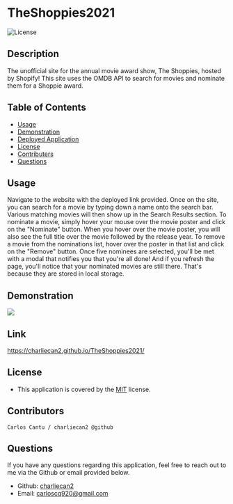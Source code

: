 # TheShoppies2021

![License](https://img.shields.io/badge/license-MIT-blue)

## Description

The unofficial site for the annual movie award show, The Shoppies, hosted by Shopify! This site uses the OMDB API to search for movies and nominate them for a Shoppie award.

## Table of Contents

- [Usage](#usage)
- [Demonstration](#demonstration)
- [Deployed Application](#link)
- [License](#license)
- [Contributers](#contributors)
- [Questions](#questions)

## Usage

Navigate to the website with the deployed link provided. Once on the site, you can search for a movie by typing down a name onto the search bar. Various matching movies will then show up in the Search Results section. To nominate a movie, simply hover your mouse over the movie poster and click on the "Nominate" button. When you hover over the movie poster, you will also see the full title over the movie followed by the release year. To remove a movie from the nominations list, hover over the poster in that list and click on the "Remove" button. Once five nominees are selected, you'll be met with a modal that notifies you that you're all done! And if you refresh the page, you'll notice that your nominated movies are still there. That's because they are stored in local storage.

## Demonstration

![](./gifs/example2.gif)

## Link

https://charliecan2.github.io/TheShoppies2021/

## License

- This application is covered by the [MIT](https://opensource.org/licenses/MIT/) license.

## Contributors

    Carlos Cantu / charliecan2 @github

## Questions

If you have any questions regarding this application, feel free to reach out to me via the Github or email provided below.

- Github: [charliecan2](https://github.com/charliecan2)
- Email: carloscq920@gmail.com
